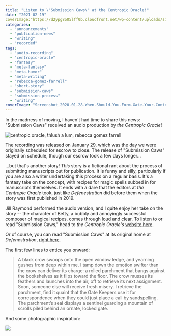 ```yaml
---
title: "Listen to \"Submission Caws\" at the Centropic Oracle!"
date: "2021-02-19"
coverImage:"https://d2ypg8o05lff0b.cloudfront.net/wp-content/uploads/sites/3/2020/01/28221958/centropic-oracle.jpg"
categories:
  - "announcements"
  - "publication-news"
  - "writing"
  - "recorded"
tags:
  - "audio-recording"
  - "centropic-oracle"
  - "fantasy"
  - "meta-fantasy"
  - "meta-humor"
  - "meta-writing"
  - "rebecca-gomez-farrell"
  - "short-story"
  - "submission-caws"
  - "submission-process"
  - "writing"
coverImage: "Screenshot_2020-01-28-When-Should-You-Form-Gate-Your-Content-.png"
---
```


In the madness of moving, I haven't had time to share this news: "Submission Caws" received an audio production by _the Centropic Oracle_!

![centropic oracle, thlush a lum, rebecca gomez farrell](https://d2ypg8o05lff0b.cloudfront.net/wp-content/uploads/sites/3/2020/01/28221958/centropic-oracle.jpg)

The recording was released on January 29, which was the day we were originally scheduled for escrow to close. The release of "Submission Caws" stayed on schedule, though our escrow took a few days longer...

...but that's another story! _This_ story is a fictional rant about the process of submitting manuscripts out for publication. It is funny and silly, particularly if you are also a writer undertaking this process on a regular basis. It's a fantasy take on the concept, with recipes for magic spells subbed in for manuscripts themselves. It ends with a dare that the editors at _the Centropic Oracle_ took, just like _Defenestration_ did before them when the story was first published in 2019.

Jill Raymond performed the audio version, and I quite enjoy her take on the story -- the character of Betty, a bubbly and annoyingly successful composer of magical recipes, comes through loud and clear. To listen to or read "Submission Caws," head to _the Centropic Oracle's_ [website here](http://www.centropicoracle.com/library/F0112_SubmissionCaws.php).

Or of course, you can read "Submission Caws" at its original home at _Defenestration_, [right here](http://www.defenestrationmag.net/2019/08/submission-caws-by-rebecca-gomez-farrell/).

The first few lines to entice you onward:

> A black crow swoops onto the open window ledge, and yearning gushes from deep within me. I tamp down the emotion swifter than the crow can deliver its charge: a rolled parchment that bangs against the bookshelves as it flips toward the floor. The crow musses its feathers and launches into the air, off to retrieve its next assignment. Soon, someone else will receive fresh misery. I retrieve the parchment, find it quaint that the Gate Keepers use it for correspondence when they could just place a call by sandspelling. The parchment’s seal displays a sentinel guarding a mountain of scrolls piled behind an ornate, locked gate.

And some photographic inspiration:

![](https://d2ypg8o05lff0b.cloudfront.net/wp-content/uploads/sites/3/2020/01/28225042/Screenshot_2020-01-28-When-Should-You-Form-Gate-Your-Content-.png)
